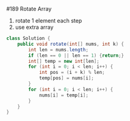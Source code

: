 \#189 Rotate Array
1. rotate 1 element each step
2. use extra array

```java
class Solution {
    public void rotate(int[] nums, int k) {
        int len = nums.length;
        if (len == 0 || len == 1) {return;}
        int[] temp = new int[len];
        for (int i = 0; i < len; i++) {
            int pos = (i + k) % len;
            temp[pos] = nums[i];
        }
        for (int i = 0; i < len; i++) {
            nums[i] = temp[i];
        }
    }
}
```
